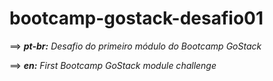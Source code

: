 # bootcamp-gostack-desafio01
==> ***pt-br:*** *Desafio do primeiro módulo do Bootcamp GoStack*

==> ***en:*** *First Bootcamp GoStack module challenge*

